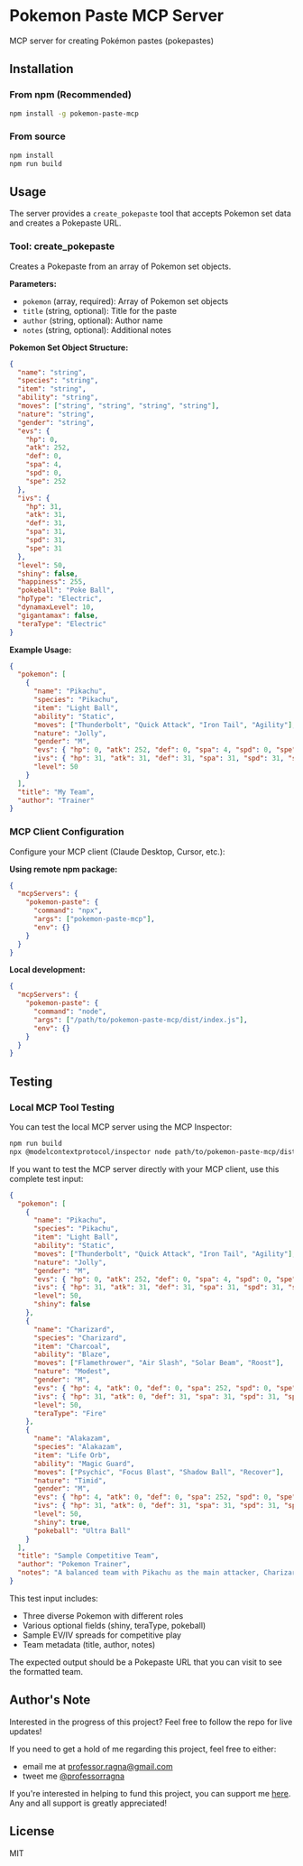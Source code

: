 # Pokemon Paste MCP Server

MCP server for creating Pokémon pastes (pokepastes)

## Installation

### From npm (Recommended)

```bash
npm install -g pokemon-paste-mcp
```

### From source

```bash
npm install
npm run build
```

## Usage

The server provides a `create_pokepaste` tool that accepts Pokemon set data and creates a Pokepaste URL.

### Tool: create_pokepaste

Creates a Pokepaste from an array of Pokemon set objects.

**Parameters:**
- `pokemon` (array, required): Array of Pokemon set objects
- `title` (string, optional): Title for the paste
- `author` (string, optional): Author name
- `notes` (string, optional): Additional notes

**Pokemon Set Object Structure:**
```json
{
  "name": "string",
  "species": "string", 
  "item": "string",
  "ability": "string",
  "moves": ["string", "string", "string", "string"],
  "nature": "string",
  "gender": "string",
  "evs": {
    "hp": 0,
    "atk": 252,
    "def": 0,
    "spa": 4,
    "spd": 0,
    "spe": 252
  },
  "ivs": {
    "hp": 31,
    "atk": 31,
    "def": 31,
    "spa": 31,
    "spd": 31,
    "spe": 31
  },
  "level": 50,
  "shiny": false,
  "happiness": 255,
  "pokeball": "Poke Ball",
  "hpType": "Electric",
  "dynamaxLevel": 10,
  "gigantamax": false,
  "teraType": "Electric"
}
```

**Example Usage:**
```json
{
  "pokemon": [
    {
      "name": "Pikachu",
      "species": "Pikachu",
      "item": "Light Ball",
      "ability": "Static",
      "moves": ["Thunderbolt", "Quick Attack", "Iron Tail", "Agility"],
      "nature": "Jolly",
      "gender": "M",
      "evs": { "hp": 0, "atk": 252, "def": 0, "spa": 4, "spd": 0, "spe": 252 },
      "ivs": { "hp": 31, "atk": 31, "def": 31, "spa": 31, "spd": 31, "spe": 31 },
      "level": 50
    }
  ],
  "title": "My Team",
  "author": "Trainer"
}
```


### MCP Client Configuration

Configure your MCP client (Claude Desktop, Cursor, etc.):

**Using remote npm package:**
```json
{
  "mcpServers": {
    "pokemon-paste": {
      "command": "npx",
      "args": ["pokemon-paste-mcp"],
      "env": {}
    }
  }
}
```

**Local development:**
```json
{
  "mcpServers": {
    "pokemon-paste": {
      "command": "node",
      "args": ["/path/to/pokemon-paste-mcp/dist/index.js"],
      "env": {}
    }
  }
}
```

## Testing

### Local MCP Tool Testing

You can test the local MCP server using the MCP Inspector:

```bash
npm run build
npx @modelcontextprotocol/inspector node path/to/pokemon-paste-mcp/dist/index.js
```

If you want to test the MCP server directly with your MCP client, use this complete test input:

```json
{
  "pokemon": [
    {
      "name": "Pikachu",
      "species": "Pikachu",
      "item": "Light Ball",
      "ability": "Static",
      "moves": ["Thunderbolt", "Quick Attack", "Iron Tail", "Agility"],
      "nature": "Jolly",
      "gender": "M",
      "evs": { "hp": 0, "atk": 252, "def": 0, "spa": 4, "spd": 0, "spe": 252 },
      "ivs": { "hp": 31, "atk": 31, "def": 31, "spa": 31, "spd": 31, "spe": 31 },
      "level": 50,
      "shiny": false
    },
    {
      "name": "Charizard",
      "species": "Charizard",
      "item": "Charcoal",
      "ability": "Blaze",
      "moves": ["Flamethrower", "Air Slash", "Solar Beam", "Roost"],
      "nature": "Modest",
      "gender": "M",
      "evs": { "hp": 4, "atk": 0, "def": 0, "spa": 252, "spd": 0, "spe": 252 },
      "ivs": { "hp": 31, "atk": 0, "def": 31, "spa": 31, "spd": 31, "spe": 31 },
      "level": 50,
      "teraType": "Fire"
    },
    {
      "name": "Alakazam",
      "species": "Alakazam",
      "item": "Life Orb",
      "ability": "Magic Guard",
      "moves": ["Psychic", "Focus Blast", "Shadow Ball", "Recover"],
      "nature": "Timid",
      "gender": "M",
      "evs": { "hp": 4, "atk": 0, "def": 0, "spa": 252, "spd": 0, "spe": 252 },
      "ivs": { "hp": 31, "atk": 0, "def": 31, "spa": 31, "spd": 31, "spe": 31 },
      "level": 50,
      "shiny": true,
      "pokeball": "Ultra Ball"
    }
  ],
  "title": "Sample Competitive Team",
  "author": "Pokemon Trainer",
  "notes": "A balanced team with Pikachu as the main attacker, Charizard for coverage, and Alakazam for special sweeping."
}
```

This test input includes:
- Three diverse Pokemon with different roles
- Various optional fields (shiny, teraType, pokeball)
- Sample EV/IV spreads for competitive play
- Team metadata (title, author, notes)

The expected output should be a Pokepaste URL that you can visit to see the formatted team.

## Author's Note

Interested in the progress of this project? Feel free to follow the repo for live updates!

If you need to get a hold of me regarding this project, feel free to either:

- email me at professor.ragna@gmail.com
- tweet me [@professorragna](https://twitter.com/professorragna)

If you're interested in helping to fund this project, you can support me [here](https://www.buymeacoffee.com/professorragna). Any and all support is greatly appreciated!

## License

MIT
